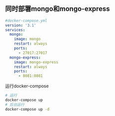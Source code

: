 ## 同时部署mongo和mongo-express
```yml
#docker-compose.yml
version: '3.1'
services:
  mongo:
    image: mongo
    restart: always
    ports:
      - 27017:27017
  mongo-express:
    image: mongo-express
    restart: always
    ports:
      - 8081:8081

```

运行docker-compose
``` bash
# 运行 
docker-compose up
# 后台运行 
docker-compose up -d
```